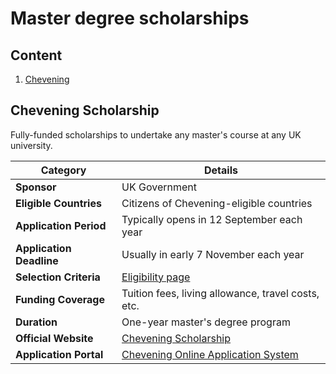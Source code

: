 # Master degree scholarships

## Content
1. [Chevening](https://github.com/mahmoudxyz/master-degree-scholarships#chevening-scholarship)


## Chevening Scholarship

Fully-funded scholarships to undertake any master's course at any UK university. 

| **Category**             | **Details**                                   |
|--------------------------|-----------------------------------------------|
| **Sponsor**              | UK Government                                 |
| **Eligible Countries**   | Citizens of Chevening-eligible countries      |
| **Application Period**   | Typically opens in 12 September each year           |
| **Application Deadline** | Usually in early 7 November each year           |
| **Selection Criteria**   | [Eligibility page](https://www.chevening.org/scholarships/who-can-apply/eligibility/)|
| **Funding Coverage**     | Tuition fees, living allowance, travel costs, etc.|
| **Duration**             | One-year master's degree program               |
| **Official Website**     | [Chevening Scholarship](https://www.chevening.org/) |
| **Application Portal**   | [Chevening Online Application System](https://www.chevening.org/scholarships/apply) |





